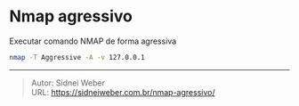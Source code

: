 # Nmap agressivo

Executar comando NMAP de forma agressiva

```bash
nmap -T Aggressive -A -v 127.0.0.1
```


---

> Autor: Sidnei Weber  
> URL: https://sidneiweber.com.br/nmap-agressivo/  

